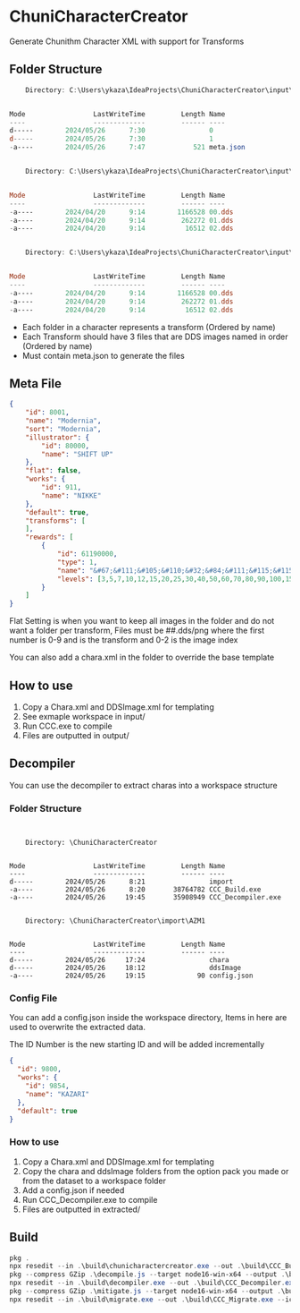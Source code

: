 # ChuniCharacterCreator
Generate Chunithm Character XML with support for Transforms

## Folder Structure
```powershell
    Directory: C:\Users\ykaza\IdeaProjects\ChuniCharacterCreator\input\ANKE\Snow White


Mode                 LastWriteTime         Length Name
----                 -------------         ------ ----
d-----        2024/05/26      7:30                0
d-----        2024/05/26      7:30                1
-a----        2024/05/26      7:47            521 meta.json


    Directory: C:\Users\ykaza\IdeaProjects\ChuniCharacterCreator\input\ANKE\Snow White\0


Mode                 LastWriteTime         Length Name
----                 -------------         ------ ----
-a----        2024/04/20      9:14        1166528 00.dds
-a----        2024/04/20      9:14         262272 01.dds
-a----        2024/04/20      9:14          16512 02.dds


    Directory: C:\Users\ykaza\IdeaProjects\ChuniCharacterCreator\input\ANKE\Snow White\1


Mode                 LastWriteTime         Length Name
----                 -------------         ------ ----
-a----        2024/04/20      9:14        1166528 00.dds
-a----        2024/04/20      9:14         262272 01.dds
-a----        2024/04/20      9:14          16512 02.dds
```
- Each folder in a character represents a transform (Ordered by name)
- Each Transform should have 3 files that are DDS images named in order (Ordered by name)
- Must contain meta.json to generate the files

## Meta File
```json
{
	"id": 8001,
	"name": "Modernia",
	"sort": "Modernia",
	"illustrator": {
		"id": 80000,
		"name": "SHIFT UP"
	},
    "flat": false,
	"works": {
		"id": 911,
		"name": "NIKKE"
	},
	"default": true,
	"transforms": [
	],
	"rewards": [
		{
			"id": 61190000,
			"type": 1,
			"name": "&#67;&#111;&#105;&#110;&#32;&#84;&#111;&#115;&#115;&#32;&#83;&#101;&#101;&#100;&#215;1",
			"levels": [3,5,7,10,12,15,20,25,30,40,50,60,70,80,90,100,150,200]
		}
	]
}
```
Flat Setting is when you want to keep all images in the folder and do not want a folder per transform, Files must be ##.dds/png where the first number is 0-9 and is the transform and 0-2 is the image index

You can also add a chara.xml in the folder to override the base template

## How to use
1. Copy a Chara.xml and DDSImage.xml for templating
2. See exmaple workspace in input/
3. Run CCC.exe to compile
4. Files are outputted in output/

## Decompiler
You can use the decompiler to extract charas into a workspace structure
### Folder Structure
```powersell


    Directory: \ChuniCharacterCreator


Mode                 LastWriteTime         Length Name
----                 -------------         ------ ----
d-----        2024/05/26      8:21                import
-a----        2024/05/26      8:20       38764782 CCC_Build.exe
-a----        2024/05/26     19:45       35908949 CCC_Decompiler.exe


    Directory: \ChuniCharacterCreator\import\AZM1


Mode                 LastWriteTime         Length Name
----                 -------------         ------ ----
d-----        2024/05/26     17:24                chara
d-----        2024/05/26     18:12                ddsImage
-a----        2024/05/26     19:15             90 config.json
```
### Config File
You can add a config.json inside the workspace directory, Items in here are used to overwrite the extracted data.

The ID Number is the new starting ID and will be added incrementally
```json
{
  "id": 9800,
  "works": {
    "id": 9854,
    "name": "KAZARI"
  },
  "default": true
}
```
### How to use
1. Copy a Chara.xml and DDSImage.xml for templating
2. Copy the chara and ddsImage folders from the option pack you made or from the dataset to a workspace folder
3. Add a config.json if needed
4. Run CCC_Decompiler.exe to compile
5. Files are outputted in extracted/

## Build
```powershell
pkg .
npx resedit --in .\build\chunicharactercreator.exe --out .\build\CCC_Build.exe --icon 1,..\sos-kirishima\icon.ico --no-grow --company-name "Academy City Research P.S.R." --file-description "Chunithm XML Compiler" --product-version 1.0.0.0 --product-name 'ChuniCharacterCreator'
pkg --compress GZip .\decompile.js --target node16-win-x64 --output .\build\decompiler.exe
npx resedit --in .\build\decompiler.exe --out .\build\CCC_Decompiler.exe --icon 1,..\sos-kirishima\icon.ico --no-grow --company-name "Academy City Research P.S.R." --file-description "Chunithm XML Decompiler" --product-version 1.0.0.0 --product-name 'ChuniCharacterCreator'
pkg --compress GZip .\mitigate.js --target node16-win-x64 --output .\build\migrate.exe
npx resedit --in .\build\migrate.exe --out .\build\CCC_Migrate.exe --icon 1,..\sos-kirishima\icon.ico --no-grow --company-name "Academy City Research P.S.R." --file-description "Chunithm XML Decompiler" --product-version 1.0.0.0 --product-name 'ChuniCharacterCreator'
```
